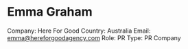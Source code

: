 # Emma Graham

Company: Here For Good
Country: Australia
Email: emma@hereforgoodagency.com
Role: PR
Type: PR Company